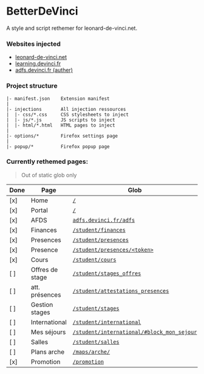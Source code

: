 # BetterDeVinci

A style and script rethemer for leonard-de-vinci.net.

### Websites injected

- [leonard-de-vinci.net](https://www.leonard-de-vinci.net)
- [learning.devinci.fr](https://learning.devinci.fr)
- [adfs.devinci.fr (auther)](https://adfs.devinci.fr)

### Project structure

```
|- manifest.json    Extension manifest
|
|- injections       All injection ressources
|  |- css/*.css     CSS stylesheets to inject
|  |- js/*.js       JS scripts to inject
|  |- html/*.html   HTML pages to inject
|
|- options/*        Firefox settings page
|
|- popup/*          Firefox popup page
```

### Currently rethemed pages:

> Out of static glob only

| Done | Page            | Glob                                                                                                                   |
|------|-----------------|------------------------------------------------------------------------------------------------------------------------|
| [x]  | Home            | [`/`](https://www.leonard-de-vinci.net)                                                                                | 
| [x]  | Portal          | [`/`](https://www.leonard-de-vinci.net)                                                                                |
| [x]  | AFDS            | [`adfs.devinci.fr/adfs`](https://adfs.devinci.fr/adfs)                                                                 |
| [x]  | Finances        | [`/student/finances`](https://www.leonard-de-vinci.net/student/finances)                                               |
| [x]  | Presences       | [`/student/presences`](https://www.leonard-de-vinci.net/student/presences)                                             |
| [x]  | Presence        | [`/student/presences/<token>`](https://www.leonard-de-vinci.net/student/presences/<token>)                             |
| [x]  | Cours           | [`/student/cours`](https://www.leonard-de-vinci.net/student/cours)                                                     |
| [ ]  | Offres de stage | [`/student/stages_offres`](https://www.leonard-de-vinci.net/student/stages_offres)                                     |
| [ ]  | att. présences  | [`/student/attestations_presences`](https://www.leonard-de-vinci.net/student/attestations_presences)                   |
| [ ]  | Gestion stages  | [`/student/stages`](https://www.leonard-de-vinci.net/student/stages)                                                   |
| [ ]  | International   | [`/student/international`](https://www.leonard-de-vinci.net/student/international)                                     |
| [ ]  | Mes séjours     | [`/student/international/#block_mon_sejour`](https://www.leonard-de-vinci.net/student/international/#block_mon_sejour) |
| [ ]  | Salles          | [`/student/salles`](https://www.leonard-de-vinci.net/student/salles)                                                   |
| [ ]  | Plans arche     | [`/maps/arche/`](https://www.leonard-de-vinci.net/maps/arche/)                                                          |
| [x]  | Promotion       | [`/promotion`](https://www.leonard-de-vinci.net/promotion)                                                             |